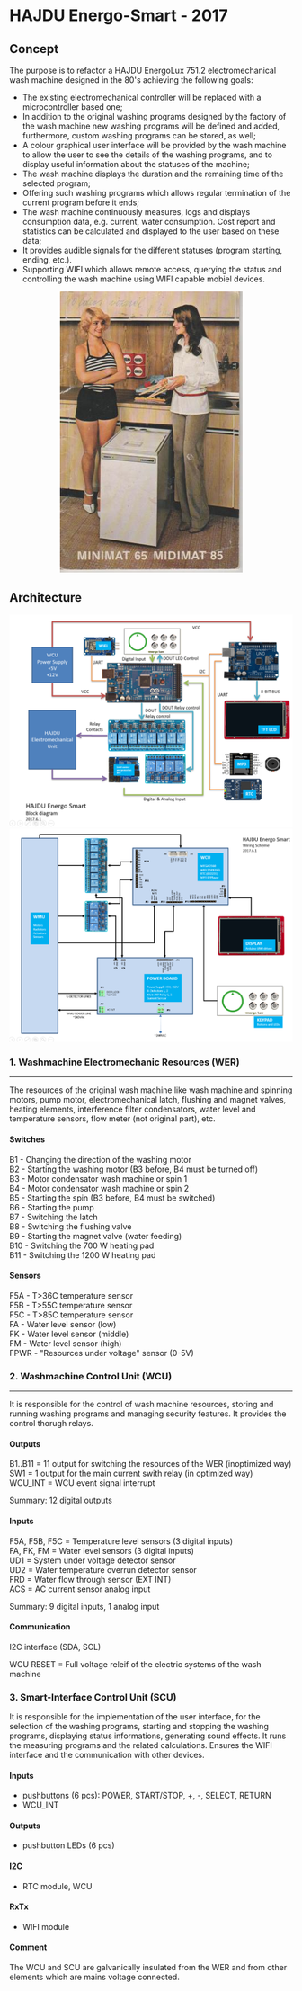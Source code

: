 # HAJDU Energo-Smart - 2017

## Concept
The purpose is to refactor a HAJDU EnergoLux 751.2 electromechanical wash machine designed in the 80's achieving the following goals:

- The existing electromechanical controller will be replaced with a microcontroller based one;
- In addition to the original washing programs designed by the factory of the wash machine new washing programs will be defined and added, furthermore, custom washing programs can be stored, as well;
- A colour graphical user interface will be provided by the wash machine to allow the user to see the details of the washing programs, and to display useful information about the statuses of the machine;
- The wash machine displays the duration and the remaining time of the selected program;
- Offering such washing programs which allows regular termination of the current program before it ends;
- The wash machine continuously measures, logs and displays consumption data, e.g. current, water consumption. Cost report and statistics can be calculated and displayed to the user based on these data;
- It provides audible signals for the different statuses (program starting, ending, etc.).
- Supporting WIFI which allows remote access, querying the status and controlling the wash machine using WIFI capable mobiel devices.

<div style="text-align:center;">

![image](./images/Hajdu_Minimat.jpg "Retro")

</div>

## Architecture

![image](./images/block1.PNG "Block diagram")
![image](./images/block2.PNG "Wiring scheme")


### 1. Washmachine Electromechanic Resources (WER)
----------------------------------------------
The resources of the original wash machine like wash machine and spinning motors, pump motor, electromechanical latch, flushing and magnet valves, heating elements, interference filter condensators, water level and temperature sensors, flow meter (not original part), etc.

#### Switches

B1  - Changing the direction of the washing motor<br />
B2  - Starting the washing motor (B3 before, B4 must be turned off)<br />
B3  - Motor condensator wash machine or spin 1<br />
B4  - Motor condensator wash machine or spin 2<br />
B5  - Starting the spin (B3 before, B4 must be switched)<br />
B6  - Starting the pump<br />
B7  - Switching the latch<br />
B8  - Switching the flushing valve<br />
B9  - Starting the magnet valve (water feeding)<br />
B10 - Switching the 700 W heating pad<br />
B11 - Switching the 1200 W heating pad

#### Sensors

F5A - T>36C temperature sensor<br />
F5B - T>55C temperature sensor<br />
F5C - T>85C temperature sensor<br />
FA  - Water level sensor (low)<br />
FK  - Water level sensor (middle)<br />
FM  - Water level sensor (high)<br />
FPWR - "Resources under voltage" sensor (0-5V)



### 2. Washmachine Control Unit (WCU)
---------------------------------
It is responsible for the control of wash machine resources, storing and running washing programs and managing security features. It provides the control thorugh relays.

#### Outputs

B1..B11 = 11 output for switching the resources of the WER (inoptimized way)<br />
SW1 = 1 output for the main current swith relay (in optimized way)<br />
WCU_INT = WCU event signal interrupt<br />

Summary: 12 digital outputs

#### Inputs

F5A, F5B, F5C = Temperature level sensors (3 digital inputs)<br />
FA, FK, FM = Water level sensors (3 digital inputs)<br />
UD1 = System under voltage detector sensor<br />
UD2 = Water temperature overrun detector sensor<br />
FRD = Water flow through sensor (EXT INT)<br />
ACS = AC current sensor analog input<br />

Summary: 9 digital inputs, 1 analog input

#### Communication

I2C interface (SDA, SCL)<br />

WCU RESET = Full voltage releif of the electric systems of the wash machine<br />



### 3. Smart-Interface Control Unit (SCU)

It is responsible for the implementation of the user interface, for the selection of the washing programs, starting and stopping the washing programs, displaying status informations, generating sound effects. It runs the measuring programs and the related calculations. Ensures the WIFI interface and the communication with other devices.

#### Inputs
- pushbuttons (6 pcs): POWER, START/STOP, +, -, SELECT, RETURN
- WCU_INT

#### Outputs
- pushbutton LEDs (6 pcs)

#### I2C
- RTC module, WCU

#### RxTx
- WIFI module


#### Comment

The WCU and SCU are galvanically insulated from the WER and from other elements which are mains voltage connected.
